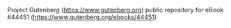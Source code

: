 Project Gutenberg (https://www.gutenberg.org) public repository for eBook #44451 (https://www.gutenberg.org/ebooks/44451)
